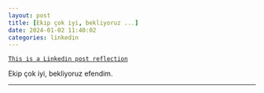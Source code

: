 ```yaml
---
layout: post
title: [Ekip çok iyi, bekliyoruz ...]
date: 2024-01-02 11:40:02
categories: linkedin
---
```


[`This is a Linkedin post reflection`](https://www.linkedin.com/feed/update/urn:li:activity:7147914433883799552)

Ekip çok iyi, bekliyoruz efendim.

<hr>
<div class="row mt-3">


</div>
